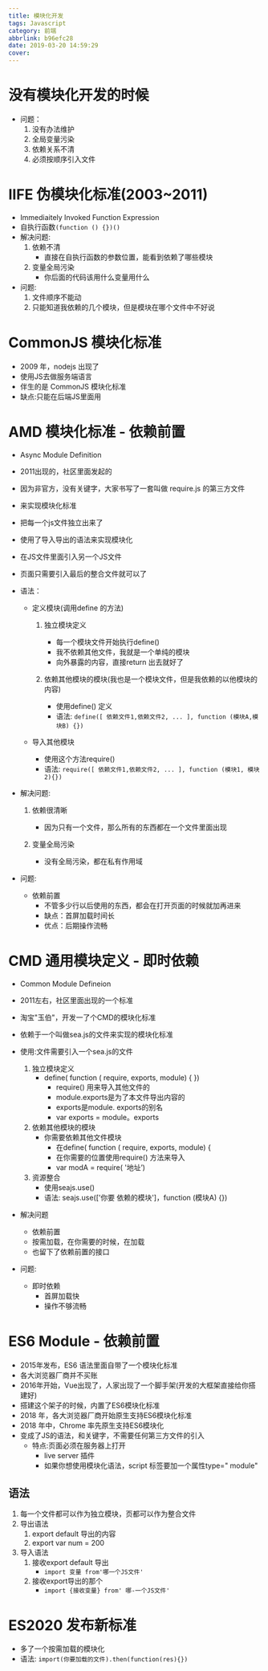 ```yaml
---
title: 模块化开发
tags: Javascript
category: 前端
abbrlink: b96efc28
date: 2019-03-20 14:59:29
cover:
---
```

# 没有模块化开发的时候
+ 问题：
  1. 没有办法维护
  2. 全局变量污染
  3. 依赖关系不清
  4. 必须按顺序引入文件




# IIFE 伪模块化标准(2003~2011)
+ Immediaitely Invoked Function Expression 
+ 自执行函数`(function () {})()`
+ 解决问题:
  1. 依赖不清
     + 直接在自执行函数的参数位置，能看到依赖了哪些模块
  2. 变量全局污染
     + 你后面的代码该用什么变量用什么
+ 问题:
  1. 文件顺序不能动
  2. 只能知道我依赖的几个模块，但是模块在哪个文件中不好说

# CommonJS 模块化标准
+ 2009 年，nodejs 出现了
+ 使用JS去做服务端语言
+ 伴生的是 CommonJS 模块化标准
+ 缺点:只能在后端JS里面用

# AMD 模块化标准 - 依赖前置
+ Async Module Definition
+ 2011出现的，社区里面发起的
+ 因为非官方，没有关键字，大家书写了一套叫做 require.js 的第三方文件
+ 来实现模块化标准
+ 把每一个js文件独立出来了
+ 使用了导入导出的语法来实现模块化
+ 在JS文件里面引入另一个JS文件
+ 页面只需要引入最后的整合文件就可以了
+ 语法：
  + 定义模块(调用define 的方法)
    1. 独立模块定义
       + 每一个模块文件开始执行define()
       + 我不依赖其他文件，我就是一个单纯的模块
       + 向外暴露的内容，直接return 出去就好了

    2. 依赖其他模块的模块(我也是一个模块文件，但是我依赖的以他模块的内容)
       + 使用define() 定义
       + 语法: `define([ 依赖文件1,依赖文件2, ... ], function (模块A,模块B) {})`

  + 导入其他模块
    + 使用这个方法require()
    + 语法: `require([ 依赖文件1,依赖文件2, ... ], function (模块1, 模块2){})`

+ 解决问题:
  1. 依赖很清晰
     + 因为只有一个文件，那么所有的东西都在一个文件里面出现

  1. 变量全局污染
     + 没有全局污染，都在私有作用域

+ 问题:
  + 依赖前置
    + 不管多少行以后使用的东西，都会在打开页面的时候就加再进来
    + 缺点：首屏加载时间长
    + 优点：后期操作流畅



# CMD 通用模块定义 - 即时依赖
+ Common Module Defineion
+ 2011左右，社区里面出现的一个标准
+ 淘宝"玉伯"，开发一了个CMD的模块化标准
+ 依赖于一个叫做sea.js的文件来实现的模块化标准
+ 使用:文件需要引入一个sea.js的文件
  1. 独立模块定义
     + define( function ( require, exports, module) { })
       - require() 用来导入其他文件的
       - module.exports是为了本文件导出内容的
       - exports是module. exports的别名
       - var exports = module。exports
  2. 依赖其他模块的模块
     + 你需要依赖其他文件模块
       - 在define( function ( require, exports, module) {
       - 在你需要的位置使用require() 方法来导入
       - var modA = require( '地址’)
  3. 资源整合
     + 使用seajs.use()
     + 语法: seajs.use(['你要 依赖的模块']，function (模块A) {})

+ 解决问题
  + 依赖前置
  + 按需加载，在你需要的时候，在加载
  + 也留下了依赖前置的接口

+ 问题:
  + 即时依赖
    + 首屏加载快
    + 操作不够流畅


# ES6 Module - 依赖前置
+ 2015年发布，ES6 语法里面自带了一个模块化标准
+ 各大浏览器厂商并不买账
+ 2016年开始，Vue出现了，人家出现了一个脚手架(开发的大框架直接给你搭建好)
+ 搭建这个架子的时候，内置了ES6模块化标准
+ 2018 年，各大浏览器厂商开始原生支持ES6模块化标准
+ 2018 年中，Chrome 率先原生支持ES6模块化
+ 变成了JS的语法，和关键字，不需要任何第三方文件的引入
  + 特点:页面必须在服务器上打开
    + live server 插件
    + 如果你想使用模块化语法，script 标签要加一个属性type=" module"

## 语法
1. 每一个文件都可以作为独立模块，页都可以作为整合文件
2. 导出语法
   1. export default 导出的内容
   2. export var num = 200
3. 导入语法
   1. 接收export default 导出
      + `import 变量 from'哪一个JS文件'`
   2. 接收export导出的那个
      + `import {接收变量} from' 哪-一个JS文件'`


# ES2020 发布新标准
+ 多了一个按需加载的模块化
+ 语法: `import(你要加载的文件).then(function(res){})`
